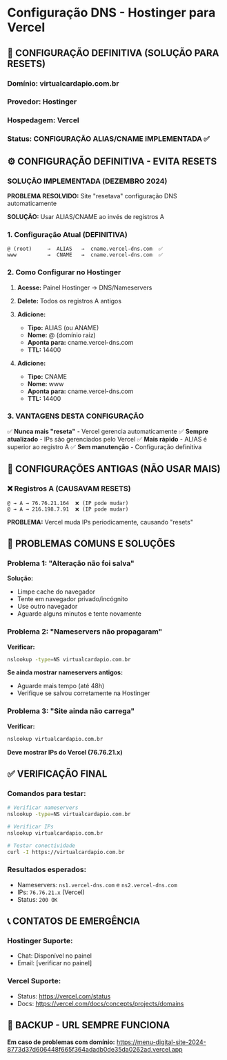 # Configuração DNS - Hostinger para Vercel

## 🎯 CONFIGURAÇÃO DEFINITIVA (SOLUÇÃO PARA RESETS)

### Domínio: virtualcardapio.com.br
### Provedor: Hostinger
### Hospedagem: Vercel
### **Status: CONFIGURAÇÃO ALIAS/CNAME IMPLEMENTADA** ✅

## ⚙️ CONFIGURAÇÃO DEFINITIVA - EVITA RESETS

### **SOLUÇÃO IMPLEMENTADA (DEZEMBRO 2024)**

**PROBLEMA RESOLVIDO:** Site "resetava" configuração DNS automaticamente

**SOLUÇÃO:** Usar ALIAS/CNAME ao invés de registros A

### 1. Configuração Atual (DEFINITIVA)

```
@ (root)     →  ALIAS   →  cname.vercel-dns.com  ✅
www          →  CNAME   →  cname.vercel-dns.com  ✅
```

### 2. Como Configurar no Hostinger

1. **Acesse:** Painel Hostinger → DNS/Nameservers
2. **Delete:** Todos os registros A antigos
3. **Adicione:**
   - **Tipo:** ALIAS (ou ANAME)
   - **Nome:** @ (domínio raiz)
   - **Aponta para:** cname.vercel-dns.com
   - **TTL:** 14400

4. **Adicione:**
   - **Tipo:** CNAME
   - **Nome:** www
   - **Aponta para:** cname.vercel-dns.com
   - **TTL:** 14400

### 3. VANTAGENS DESTA CONFIGURAÇÃO

✅ **Nunca mais "reseta"** - Vercel gerencia automaticamente
✅ **Sempre atualizado** - IPs são gerenciados pelo Vercel
✅ **Mais rápido** - ALIAS é superior ao registro A
✅ **Sem manutenção** - Configuração definitiva

## 🚨 CONFIGURAÇÕES ANTIGAS (NÃO USAR MAIS)

### ❌ Registros A (CAUSAVAM RESETS)
```
@ → A → 76.76.21.164  ❌ (IP pode mudar)
@ → A → 216.198.7.91  ❌ (IP pode mudar)
```

**PROBLEMA:** Vercel muda IPs periodicamente, causando "resets"

## 🚨 PROBLEMAS COMUNS E SOLUÇÕES

### Problema 1: "Alteração não foi salva"
**Solução:**
- Limpe cache do navegador
- Tente em navegador privado/incógnito
- Use outro navegador
- Aguarde alguns minutos e tente novamente

### Problema 2: "Nameservers não propagaram"
**Verificar:**
```bash
nslookup -type=NS virtualcardapio.com.br
```
**Se ainda mostrar nameservers antigos:**
- Aguarde mais tempo (até 48h)
- Verifique se salvou corretamente na Hostinger

### Problema 3: "Site ainda não carrega"
**Verificar:**
```bash
nslookup virtualcardapio.com.br
```
**Deve mostrar IPs do Vercel (76.76.21.x)**

## ✅ VERIFICAÇÃO FINAL

### Comandos para testar:
```bash
# Verificar nameservers
nslookup -type=NS virtualcardapio.com.br

# Verificar IPs
nslookup virtualcardapio.com.br

# Testar conectividade
curl -I https://virtualcardapio.com.br
```

### Resultados esperados:
- Nameservers: `ns1.vercel-dns.com` e `ns2.vercel-dns.com`
- IPs: `76.76.21.x` (Vercel)
- Status: `200 OK`

## 📞 CONTATOS DE EMERGÊNCIA

### Hostinger Suporte:
- Chat: Disponível no painel
- Email: [verificar no painel]

### Vercel Suporte:
- Status: https://vercel.com/status
- Docs: https://vercel.com/docs/concepts/projects/domains

## 🔄 BACKUP - URL SEMPRE FUNCIONA
**Em caso de problemas com domínio:**
https://menu-digital-site-2024-8773d37d606448f665f364adadb0de35da0262ad.vercel.app